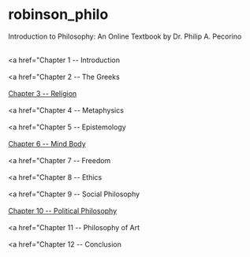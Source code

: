# robinson_philo
<p>Introduction to Philosophy: An Online Textbook by Dr. Philip A. Pecorino</p>

<br><a href="Chapter 1 -- Introduction</a></br>
<br><a href="Chapter 2 -- The Greeks</a></br>
<br><a href="https://robinson-philo.github.io/Chapter-3-Religion/Chapter%203%20Religion/CONTENTS.htm">Chapter 3 -- Religion </a></br>
<br><a href="Chapter 4 -- Metaphysics </a></br>
<br><a href="Chapter 5 -- Epistemology</a></br>
<br><a href="https://robinson-philo.github.io/Chapter-6-Mind-Body/Chapter%206%20Mind-Body/OVERVIEW.htm">Chapter 6 -- Mind Body </a></br>
<br><a href="Chapter 7 -- Freedom </a></br>
<br><a href="Chapter 8 -- Ethics </a></br>
<br><a href="Chapter 9 -- Social Philosophy</a></br>
<br><a href="https://robinson-philo.github.io/Chapter-10-Political-Philosophy/Chapter%2010%20Political%20Philosophy/Political_Philosophy.htm">Chapter 10 -- Political Philosophy</a></br>
<br><a href="Chapter 11 -- Philosophy of Art</a></br>
<br><a href="Chapter 12 -- Conclusion</a></br>
